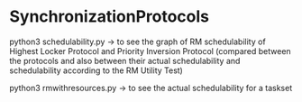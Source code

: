 # SynchronizationProtocols


python3 schedulability.py -> to see the graph of RM schedulability of Highest Locker Protocol and Priority Inversion Protocol (compared between the protocols and also between their actual schedulability and schedulability according to the RM Utility Test)

python3 rmwithresources.py -> to see the actual schedulability for a taskset
